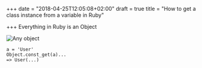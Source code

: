 +++
date = "2018-04-25T12:05:08+02:00"
draft = true
title = "How to get a class instance from a variable in Ruby"

+++
Everything in Ruby is an Object
<!--more-->

![](/uploads/2018/04/25/live_objects_10.jpg "Any object")

    a = 'User'  
    Object.const_get(a)...  
    => User(...)